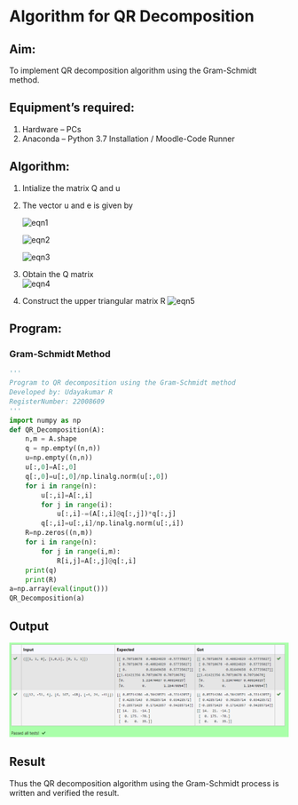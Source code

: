 # Algorithm for QR Decomposition
## Aim:
To implement QR decomposition algorithm using the Gram-Schmidt method.
## Equipment’s required:
1.	Hardware – PCs
2.	Anaconda – Python 3.7 Installation / Moodle-Code Runner
## Algorithm:
1.	Intialize the matrix Q and u
2.	The vector u and e is given by

    ![eqn1](./ex4.jpg)

    ![eqn2](./ex6.jpg)

    ![eqn3](./ex3.jpg)

3.	Obtain the Q matrix   
    ![eqn4](./ex1.jpg)
4.	Construct the upper triangular matrix R
    ![eqn5](./ex2.jpg)



## Program:
### Gram-Schmidt Method
```python
''' 
Program to QR decomposition using the Gram-Schmidt method
Developed by: Udayakumar R
RegisterNumber: 22008609
'''
import numpy as np
def QR_Decomposition(A):
    n,m = A.shape
    q = np.empty((n,n))
    u=np.empty((n,n))
    u[:,0]=A[:,0]
    q[:,0]=u[:,0]/np.linalg.norm(u[:,0])
    for i in range(n):
        u[:,i]=A[:,i]
        for j in range(i):
            u[:,i]-=(A[:,i]@q[:,j])*q[:,j]
        q[:,i]=u[:,i]/np.linalg.norm(u[:,i])
    R=np.zeros((n,m))
    for i in range(n):
        for j in range(i,m):
            R[i,j]=A[:,j]@q[:,i]
    print(q)
    print(R)
a=np.array(eval(input()))
QR_Decomposition(a)
```
## Output
![](Screenshot%20(71).png)
## Result
Thus the QR decomposition algorithm using the Gram-Schmidt process is written and verified the result.